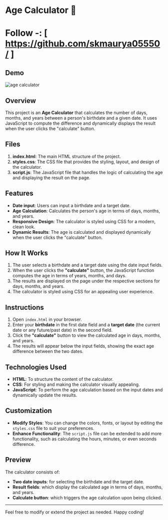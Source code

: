 # Age Calculator 🧮
# Follow -: [ https://github.com/skmaurya05550/ ]

## Demo

![age calculator](https://i.ibb.co/7gmZ49Y/IMG-20241005-231951.jpg)

## Overview

This project is an **Age Calculator** that calculates the number of days, months, and years between a person's birthdate and a given date. It uses JavaScript to compute the difference and dynamically displays the result when the user clicks the "calculate" button.

## Files

1. **index.html**: The main HTML structure of the project.
2. **styles.css**: The CSS file that provides the styling, layout, and design of the calculator.
3. **script.js**: The JavaScript file that handles the logic of calculating the age and displaying the result on the page.

## Features

- **Date input**: Users can input a birthdate and a target date.
- **Age Calculation**: Calculates the person's age in terms of days, months, and years.
- **Responsive Design**: The calculator is styled using CSS for a modern, clean look.
- **Dynamic Results**: The age is calculated and displayed dynamically when the user clicks the "calculate" button.

## How It Works

1. The user selects a birthdate and a target date using the date input fields.
2. When the user clicks the **"calculate"** button, the JavaScript function computes the age in terms of years, months, and days.
3. The results are displayed on the page under the respective sections for days, months, and years.
4. The calculator is styled using CSS for an appealing user experience.

## Instructions

1. Open `index.html` in your browser.
2. Enter your **birthdate** in the first date field and a **target date** (the current date or any future/past date) in the second field.
3. Click the **"calculate"** button to view the calculated age in days, months, and years.
4. The results will appear below the input fields, showing the exact age difference between the two dates.

## Technologies Used

- **HTML**: To structure the content of the calculator.
- **CSS**: For styling and making the calculator visually appealing.
- **JavaScript**: To perform the age calculation based on the input dates and dynamically update the results.

## Customization

- **Modify Styles**: You can change the colors, fonts, or layout by editing the `styles.css` file to suit your preferences.
- **Enhance Functionality**: The `script.js` file can be extended to add more functionality, such as calculating the hours, minutes, or even seconds difference.

## Preview

The calculator consists of:
- **Two date inputs**: for selecting the birthdate and the target date.
- **Result fields**: which display the calculated age in terms of days, months, and years.
- **Calculate button**: which triggers the age calculation upon being clicked.

---

Feel free to modify or extend the project as needed. Happy coding!
